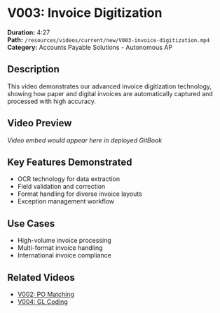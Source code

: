 # V003: Invoice Digitization

**Duration:** 4:27  
**Path:** `/resources/videos/current/new/V003-invoice-digitization.mp4`  
**Category:** Accounts Payable Solutions - Autonomous AP

## Description
This video demonstrates our advanced invoice digitization technology, showing how paper and digital invoices are automatically captured and processed with high accuracy.

## Video Preview
*Video embed would appear here in deployed GitBook*

## Key Features Demonstrated
- OCR technology for data extraction
- Field validation and correction
- Format handling for diverse invoice layouts
- Exception management workflow

## Use Cases
- High-volume invoice processing
- Multi-format invoice handling
- International invoice compliance

## Related Videos
- [V002: PO Matching](v002-po-matching.md)
- [V004: GL Coding](v004-gl-coding.md)
